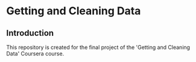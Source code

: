 # Getting and Cleaning Data 

## Introduction
This repository is created for the final project of the 'Getting and Cleaning Data' Coursera course. 

